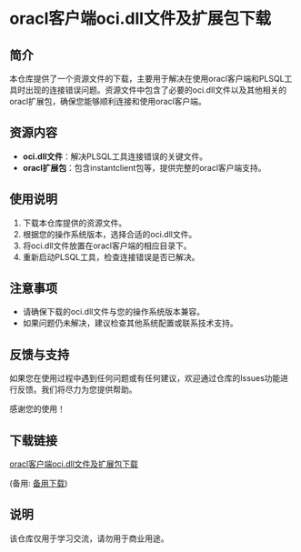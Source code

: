 # oracl客户端oci.dll文件及扩展包下载

## 简介
本仓库提供了一个资源文件的下载，主要用于解决在使用oracl客户端和PLSQL工具时出现的连接错误问题。资源文件中包含了必要的oci.dll文件以及其他相关的oracl扩展包，确保您能够顺利连接和使用oracl客户端。

## 资源内容
- **oci.dll文件**：解决PLSQL工具连接错误的关键文件。
- **oracl扩展包**：包含instantclient包等，提供完整的oracl客户端支持。

## 使用说明
1. 下载本仓库提供的资源文件。
2. 根据您的操作系统版本，选择合适的oci.dll文件。
3. 将oci.dll文件放置在oracl客户端的相应目录下。
4. 重新启动PLSQL工具，检查连接错误是否已解决。

## 注意事项
- 请确保下载的oci.dll文件与您的操作系统版本兼容。
- 如果问题仍未解决，建议检查其他系统配置或联系技术支持。

## 反馈与支持
如果您在使用过程中遇到任何问题或有任何建议，欢迎通过仓库的Issues功能进行反馈。我们将尽力为您提供帮助。

感谢您的使用！

## 下载链接
[oracl客户端oci.dll文件及扩展包下载](https://pan.quark.cn/s/cc7de129fd48) 

(备用: [备用下载](https://pan.baidu.com/s/1r0jzGAf_yeii0eZWtm3TiA?pwd=1234))

## 说明

该仓库仅用于学习交流，请勿用于商业用途。
